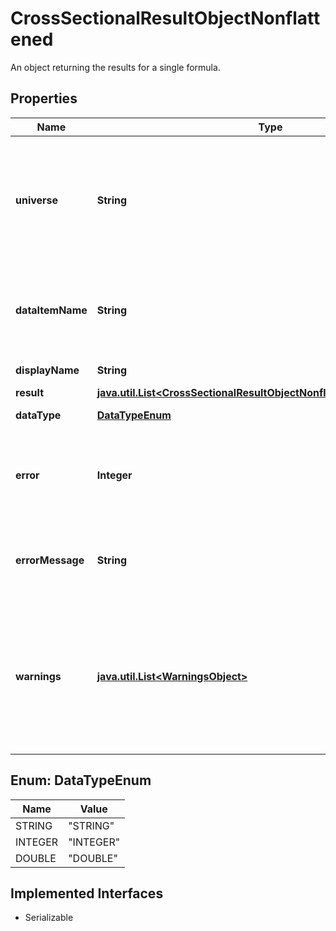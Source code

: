 

# CrossSectionalResultObjectNonflattened

An object returning the results for a single formula.

## Properties

Name | Type | Description | Notes
------------ | ------------- | ------------- | -------------
**universe** | **String** | If &#x60;universe&#x60; is submitted instead of &#x60;ids&#x60;, then the universe attribute will display the universe expression requested. |  [optional]
**dataItemName** | **String** | Name of data item (requestId, requested Screening formula, or fsymId) | 
**displayName** | **String** | Display Name. |  [optional]
**result** | [**java.util.List&lt;CrossSectionalResultObjectNonflattenedResultAttribute&gt;**](CrossSectionalResultObjectNonflattenedResultAttribute.md) |  | 
**dataType** | [**DataTypeEnum**](#DataTypeEnum) | Data type of the data item | 
**error** | **Integer** | Data item error indicator.  * Zero – success  * Non-zero – failure  | 
**errorMessage** | **String** | If error is non-zero, errorMessage will display the Screening formula error. |  [optional]
**warnings** | [**java.util.List&lt;WarningsObject&gt;**](WarningsObject.md) | Screening formula warnings. This attribute is only displayed if warnings are generated in the execution of the Screening formula. |  [optional]



## Enum: DataTypeEnum

Name | Value
---- | -----
STRING | &quot;STRING&quot;
INTEGER | &quot;INTEGER&quot;
DOUBLE | &quot;DOUBLE&quot;


## Implemented Interfaces

* Serializable


